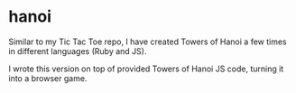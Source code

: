 # hanoi

Similar to my Tic Tac Toe repo, I have created Towers of Hanoi a few times in different languages (Ruby and JS).

I wrote this version on top of provided Towers of Hanoi JS code, turning it into a browser game.
